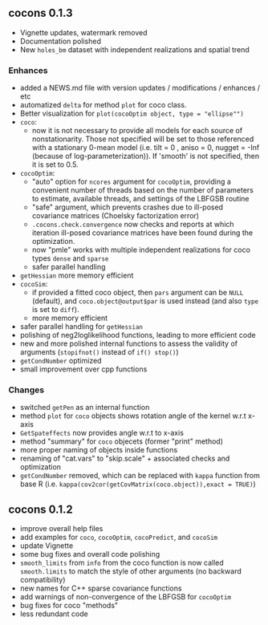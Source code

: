 ## cocons 0.1.3

- Vignette updates, watermark removed
- Documentation polished
- New `holes_bm` dataset with independent realizations and spatial trend

### Enhances

- added a NEWS.md file with version updates / modifications / enhances / etc
- automatized `delta` for method `plot` for coco class.
- Better visualization for `plot(cocoOptim object, type = "ellipse"")`
- `coco`:
  - now it is not necessary to provide all models for each source of nonstationarity. Those not specified will be set to those referenced
  with a stationary 0-mean model (i.e. tilt = 0 , aniso = 0, nugget = -Inf (because of log-parameterization)). If 'smooth' is not specified, then it is set to 0.5.
- `cocoOptim`:
  - "auto" option for `ncores` argument for `cocoOptim`, providing a convenient number of threads based on the number of parameters to estimate, available threads, and settings of the LBFGSB routine
  - "safe" argument, which prevents crashes due to ill-posed covariance matrices (Choelsky factorization error)
  - `.cocons.check.convergence` now checks and reports at which iteration ill-posed covariance matrices have been found during the optimization. 
  - now "pmle" works with multiple independent realizations for coco types `dense` and `sparse`
  - safer parallel handling
- `getHessian` more memory efficient
- `cocoSim`: 
  - if provided a fitted coco object, then `pars` argument can be `NULL` (default), and `coco.object@output$par` is used instead (and also `type` is set to `diff`).
  - more memory efficient
- safer parallel handling for `getHessian`
- polishing of neg2loglikelihood functions, leading to more efficient code
- new and more polished internal functions to assess the validity of arguments (`stopifnot()` instead of `if() stop()`)
- `getCondNumber` optimized
- small improvement over cpp functions

### Changes

- switched `getPen` as an internal function
- method `plot` for `coco` objects shows rotation angle of the kernel w.r.t x-axis
- `GetSpateffects` now provides angle w.r.t to x-axis
- method "summary" for `coco` objecets (former "print" method)
- more proper naming of objects inside functions
- renaming of "cat.vars" to "skip.scale" + associated checks and optimization
- `getCondNumber` removed, which can be replaced with `kappa` function from base R (i.e. `kappa(cov2cor(getCovMatrix(coco.object)),exact = TRUE)`)

## cocons 0.1.2

-   improve overall help files
-   add examples for `coco`, `cocoOptim`, `cocoPredict`, and `cocoSim`
-   update Vignette
-   some bug fixes and overall code polishing
-   `smooth_limits` from `info` from the coco function is now called `smooth.limits` to match the style of other arguments (no backward compatibility)
-   new names for C++ sparse covariance functions
-   add warnings of non-convergence of the LBFGSB for `cocoOptim`
-   bug fixes for coco "methods"
-   less redundant code
